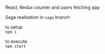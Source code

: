 React, Redux counter and users fetching app

Saga realisation in `saga` branch

to setup  
`npm i`

to execute  
`npm start`
